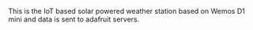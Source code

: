 This is the IoT based solar powered weather station based on Wemos D1 mini and data is sent to adafruit servers.
